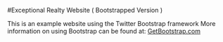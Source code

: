 #Exceptional Realty Website ( Bootstrapped Version )

This is an example website using the Twitter Bootstrap framework
More information on using Bootstrap can be found at:
[GetBootstrap.com](http://getbootstrap.com)
